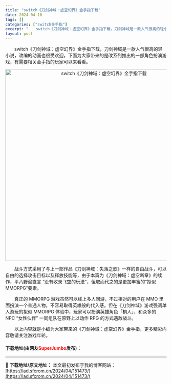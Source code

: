 ```yaml
---
title: "switch《刀剑神域：虚空幻界》金手指下载"
date: 2024-04-10
tags: []
categories: ["switch金手指"]
excerpt: "　　switch《刀剑神域：虚空幻界》金手指下载，刀剑神域是一款人气很高的轻小说，改编的动画也很受欢迎，下面为大家带来的是改系列推出的一部角色扮演游戏，有需要相关金手指的玩家可以来看看。 　　战斗方式采用了与上一部作品《刀剑神域：失落之歌》一样的自由战斗，可以自由的选择攻击目标以及释放技能等，由于本&hellip;"
layout: post
---
```


 <p>　　switch《刀剑神域：虚空幻界》金手指下载，刀剑神域是一款人气很高的轻小说，改编的动画也很受欢迎，下面为大家带来的是改系列推出的一部角色扮演游戏，有需要相关金手指的玩家可以来看看。</p> <p align="center"><img align="" border="0" src="https://lad.sfcrom.cn/wp-content/uploads/2024/04/20240410_6615e0c75ccfc.webp" width="600" alt="switch《刀剑神域：虚空幻界》金手指下载" /></p> <p>　　战斗方式采用了与上一部作品《刀剑神域：失落之歌》一样的自由战斗，可以自由的选择攻击目标以及释放技能等，由于本篇为《刀剑神域：虚空断章》的续作，平八野谕直言 &ldquo;没有收录飞空的玩法&rdquo;，但取而代之的是更加丰富的&ldquo;拟似 MMORPG&rdquo;要素。</p> <p>　　真正的 MMORPG 游戏虽然可以线上多人同游，不过相对的用户在 MMO 里面扮演一个普通人物，不容易取得英雄般的代入感。但在《刀剑神域》游戏强调单人游玩的拟似 MMORPG 体验中，玩家可以扮演英雄角色「桐人」，和众多的 NPC &ldquo;女性伙伴&rdquo; 一同组队在原野上以动作 RPG 的方式遇敌战斗。</p> <p>　　以上内容就是小编为大家带来的《刀剑神域：虚空幻界》金手指，更多精彩内容敬请关注游戏年轮。</p> <p><h4>下载地址(由网友<font color="red">SuperJumbo</font>发布)：</h4></p> 

---
📖 **下载地址/原文地址：** 本文最初发布于我的博客网站：[https://lad.sfcrom.cn/2024/04/151473/](https://lad.sfcrom.cn/2024/04/151473/)
